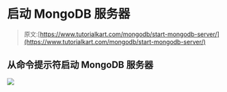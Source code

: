 # 启动 MongoDB 服务器

> 原文:[https://www.tutorialkart.com/mongodb/start-mongodb-server/](https://www.tutorialkart.com/mongodb/start-mongodb-server/)

## 从命令提示符启动 MongoDB 服务器

[![](../Images/925da31b32d6bc3827932f6c8afb11bb.png)](https://www.tutorialkart.com/)